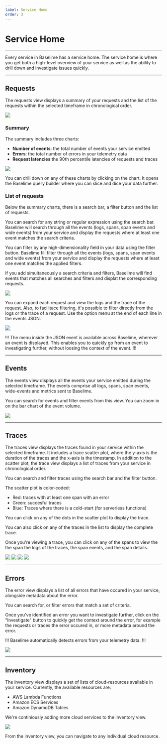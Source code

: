 ```yaml
---
label: Service Home
order: 3
---
```


# Service Home

---

Every service in Baselime has a service home. The service home is where you get both a high-level overview of your service as well as the ability to drill down and investigate issues quickly.

---

## Requests

The requests view displays a summary of your requests and the list of the requests within the selected timeframe in chronological order.

![](../assets/images/illustrations/analyzing-data/home/requests.png)

### Summary

The summary includes three charts:
- **Number of events**: the total number of events your service emitted
- **Errors**: the total number of errors in your telemetry data
- **Request latencies** the 90th percentile latencies of requests and traces

![](../assets/images/illustrations/analyzing-data/home/summary.png)

You can drill down on any of these charts by clicking on the chart. It opens the Baselime query builder where you can slice and dice your data further. 

### List of requests

Below the summary charts, there is a search bar, a filter button and the list of requests.

You can search for any string or regular expression using the search bar. Baselime will search through all the events (logs, spans, span events and wide events) from your service and display the requests where at least one event matches the search criteria.

You can filter by any high-dimensionality field in your data using the filter button. Baselime fill filter through all the events (logs, spans, span events and wide events) from your service and display the requests where at least one event matches the applied filters.

If you add simultaneously a search criteria and filters, Baselime will find events that matches all searches and filters and displat the corresponding requests.

![](../assets/images/illustrations/analyzing-data/home/requests-filters.png)

You can expand each request and view the logs and the trace of the request. Also, to facilitace filtering, it's possible to filter directly from the logs or the trace of a request. Use the option menu at the end of each line in the events JSON.

![](../assets/images/illustrations/analyzing-data/home/request-logs.png)

!!!
The menu inside the JSON event is available across Baselime, wherever an event is displayed. This enables you to quickly go from an event to investigating further, without loosing the context of the event.
!!!

---

## Events

The events view displays all the events your service emitted during the selected timeframe. The events comprise all logs, spans, span events, wide-events and metrics sent to Baselime.

You can search for events and filter events from this view. You can zoom in on the bar chart of the event volume.

![](../assets/images/illustrations/analyzing-data/home/events.png)

---

## Traces

The traces view displays the traces found in your service within the selected timeframe. It includes a trace scatter plot, where the y-axis is the duration of the traces and the x-axis is the timestamp. In addition to the scatter plot, the trace view displays a list of traces from your service in chronological order.

You can search and filter traces using the search bar and the filter button.

The scatter plot is color-coded:

- Red: traces with at least one span with an error
- Green: succesful traces
- Blue: Traces where there is a cold-start (for serverless functions)

You can click on any of the dots in the scatter plot to display the trace.

You can also click on any of the traces in the list to display the complete trace.

Once you're viewing a trace, you can click on any of the spans to view the the span the logs of the traces, the span events, and the span details.

![](../assets/images/illustrations/analyzing-data/home/traces.png)
![](../assets/images/illustrations/analyzing-data/home/trace.png)
![](../assets/images/illustrations/analyzing-data/home/trace-timeline.png)
![](../assets/images/illustrations/analyzing-data/home/trace-logs.png)

---

## Errors

The error view displays a list of all errors that have occured in your service, alongside metadata about the error.

You can search for, or filter errors that match a set of criteria.

Once you've identified an error you want to investigate further, click on the "Investigate" button to quickly get the context around the error, for example the requests or traces the error occured in, or more metadata around the error.

!!!
Baselime automatically detects errors from your telemetry data.
!!!

![](../assets/images/illustrations/analyzing-data/home/errors.png)

---

## Inventory

The inventory view displays a set of lists of cloud-resources available in your service. Currently, the available resources are:

- AWS Lambda Functions
- Amazon ECS Services
- Amazon DynamoDB Tables

We're continiously adding more cloud services to the inventory view.

![](../assets/images/illustrations/analyzing-data/home/inventory.png)

From the inventory view, you can navigate to any individual cloud resource.